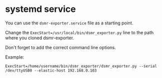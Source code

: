 # systemd service

You can use the `dsmr-exporter.service` file as a starting point.

Change the `ExecStart=/usr/local/bin/dsmr_exporter.py` line to the path where you cloned dsmr-exporter.

Don't forget to add the correct command line options.

Example:

    ExecStart=/home/username/bin/dsmr_exporter/dsmr_exporter.py --serial /dev/ttyUSB0 --elastic-host 192.168.0.103
